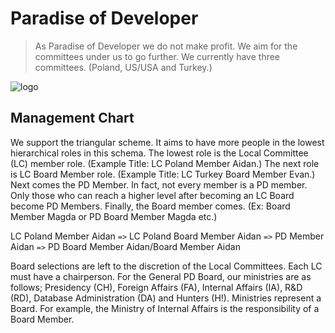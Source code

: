 # Paradise of Developer
> As Paradise of Developer we do not make profit. We aim for the committees under us to go further. We currently have three committees. (Poland, US/USA and Turkey.)

![logo](https://cdn.discordapp.com/attachments/794248913137565726/1011919058591023164/PD.png)

## Management Chart
We support the triangular scheme. It aims to have more people in the lowest hierarchical roles in this schema. The lowest role is the Local Committee (LC) member role. (Example Title: LC Poland Member Aidan.) The next role is LC Board Member role. (Example Title: LC Turkey Board Member Evan.) Next comes the PD Member. In fact, not every member is a PD member. Only those who can reach a higher level after becoming an LC Board become PD Members. Finally, the Board member comes. (Ex: Board Member Magda or PD Board Member Magda etc.)

LC Poland Member Aidan `=>` LC Poland Board Member Aidan `=>` PD Member Aidan `=>` PD Board Member Aidan/Board Member Aidan

Board selections are left to the discretion of the Local Committees. Each LC must have a chairperson. For the General PD Board, our ministries are as follows; Presidency (CH), Foreign Affairs (FA), Internal Affairs (IA), R&D (RD), Database Administration (DA) and Hunters (H!). Ministries represent a Board. For example, the Ministry of Internal Affairs is the responsibility of a Board Member.

